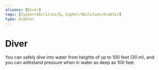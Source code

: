 ```yaml
---
aliases: [Diver]
tags: [Cypher/Abilities/D, Cypher/Abilities/Enabler]
type: Enabler
---
```


# Diver

You can safely dive into water from heights of up to 100 feet (30 m), and you can withstand pressure when in water as deep as 100 feet.
